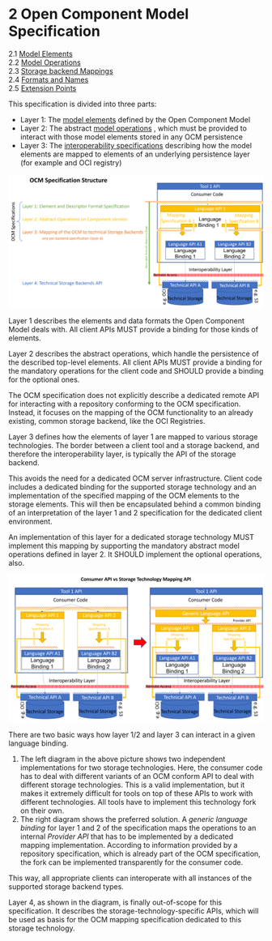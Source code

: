 # 2 Open Component Model Specification

2.1 [Model Elements](layer1/README.md)<br>
2.2 [Model Operations](layer2/README.md)<br>
2.3 [Storage backend Mappings](layer3/README.md)<br>
2.4 [Formats and Names](formats/README.md)<br>
2.5 [Extension Points](extensionpoints/README.md)<br>

This specification is divided into three parts:

- Layer 1: The [model elements](layer1/README.md) defined by the Open Component Model
- Layer 2: The abstract [model operations](layer2/README.md) , which must be provided to
  interact with those model elements stored in any OCM persistence
- Layer 3: The [interoperability specifications](iformats/README.md) describing
  how the model elements are mapped to elements of an underlying persistence layer
  (for example and OCI registry)

<div align="center"> 
<img src="ocmspecstruct.png" alt="Structure of OCM Specification" width="800"/>
</div>

Layer 1 describes the elements and data formats the Open Component Model deals
with. All client APIs MUST provide a binding for those kinds of elements.

Layer 2 describes the abstract operations, which handle the persistence
of the described top-level elements. All client APIs MUST provide a binding
for the mandatory operations for the client code and SHOULD provide a
binding for the optional ones.

The OCM specification does not explicitly describe a dedicated remote API for
interacting with a repository conforming to the OCM specification.
Instead, it focuses on the mapping of the OCM functionality to an already
existing, common storage backend, like the OCI Registries.

Layer 3 defines how the elements of layer 1 are mapped to various
storage technologies. The border between a client tool and a storage backend,
and therefore the interoperability layer, is typically the API of
the storage backend.

This avoids the need for a dedicated OCM server infrastructure. Client code
includes a dedicated binding for the supported storage technology and
an implementation of the specified mapping of the OCM elements to the
storage elements. This will then be encapsulated behind a common binding
of an interpretation of the layer 1 and 2 specification for the dedicated client
environment.

An implementation of this layer for a dedicated storage technology MUST 
implement this mapping by supporting the mandatory abstract model operations
defined in layer 2. It SHOULD implement the optional operations, also.

<div align="center"> 
<img src="ocmaltbind.png" alt="Alternatives for Language Bindings" width="800"/>
</div>

There are two basic ways how layer 1/2 and layer 3 can interact in a given
language binding.

1) The left diagram in the above picture shows two independent implementations
   for two storage technologies. Here, the consumer code has to deal
   with different variants of an OCM conform API to deal with different storage
   technologies. This is a valid implementation, but it makes it extremely
   difficult for tools on top of these APIs to work with different technologies.
   All tools have to implement this technology fork on their own.
2) The right diagram shows the preferred solution. A *generic language binding*
   for layer 1 and 2 of the specification maps the operations to an internal
   *Provider API* that has to be implemented by a dedicated mapping
   implementation. According to information provided by a repository specification,
   which is already part of the OCM specification, the fork can be implemented
   transparently for the consumer code.

This way, all appropriate clients can interoperate with all instances of the
supported storage backend types.

Layer 4, as shown in the diagram, is finally out-of-scope for this
specification. It describes the storage-technology-specific APIs, which
will be used as basis for the OCM mapping specification dedicated to
this storage technology.

